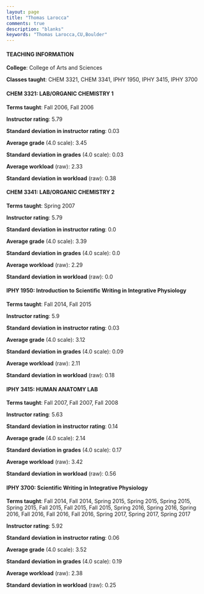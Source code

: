 ```yaml
---
layout: page
title: "Thomas Larocca" 
comments: true
description: "blanks"
keywords: "Thomas Larocca,CU,Boulder"
---
```

<head>
<script src="https://ajax.googleapis.com/ajax/libs/jquery/2.1.3/jquery.min.js"></script>
<script src="https://dl.dropboxusercontent.com/s/pc42nxpaw1ea4o9/highcharts.js?dl=0"></script>
<!-- <script src="../assets/js/highcharts.js"></script> -->
<style type="text/css">@font-face {
	font-family: "Bebas Neue";
	src: url(https://www.filehosting.org/file/details/544349/BebasNeue Regular.otf) format("opentype");
	}
	h1.Bebas { 
		font-family: "Bebas Neue", Verdana, Tahoma;
	}
</style>
</head>
	   
#### TEACHING INFORMATION

**College**: College of Arts and Sciences

**Classes taught**: CHEM 3321, CHEM 3341, IPHY 1950, IPHY 3415, IPHY 3700

#### CHEM 3321: LAB/ORGANIC CHEMISTRY 1

**Terms taught**: Fall 2006, Fall 2006

**Instructor rating**: 5.79

**Standard deviation in instructor rating**: 0.03

**Average grade** (4.0 scale): 3.45

**Standard deviation in grades** (4.0 scale): 0.03

**Average workload** (raw): 2.33

**Standard deviation in workload** (raw): 0.38

#### CHEM 3341: LAB/ORGANIC CHEMISTRY 2

**Terms taught**: Spring 2007

**Instructor rating**: 5.79

**Standard deviation in instructor rating**: 0.0

**Average grade** (4.0 scale): 3.39

**Standard deviation in grades** (4.0 scale): 0.0

**Average workload** (raw): 2.29

**Standard deviation in workload** (raw): 0.0

#### IPHY 1950: Introduction to Scientific Writing in Integrative Physiology

**Terms taught**: Fall 2014, Fall 2015

**Instructor rating**: 5.9

**Standard deviation in instructor rating**: 0.03

**Average grade** (4.0 scale): 3.12

**Standard deviation in grades** (4.0 scale): 0.09

**Average workload** (raw): 2.11

**Standard deviation in workload** (raw): 0.18

#### IPHY 3415: HUMAN ANATOMY LAB

**Terms taught**: Fall 2007, Fall 2007, Fall 2008

**Instructor rating**: 5.63

**Standard deviation in instructor rating**: 0.14

**Average grade** (4.0 scale): 2.14

**Standard deviation in grades** (4.0 scale): 0.17

**Average workload** (raw): 3.42

**Standard deviation in workload** (raw): 0.56

#### IPHY 3700: Scientific Writing in Integrative Physiology

**Terms taught**: Fall 2014, Fall 2014, Spring 2015, Spring 2015, Spring 2015, Spring 2015, Fall 2015, Fall 2015, Fall 2015, Spring 2016, Spring 2016, Spring 2016, Fall 2016, Fall 2016, Fall 2016, Spring 2017, Spring 2017, Spring 2017

**Instructor rating**: 5.92

**Standard deviation in instructor rating**: 0.06

**Average grade** (4.0 scale): 3.52

**Standard deviation in grades** (4.0 scale): 0.19

**Average workload** (raw): 2.38

**Standard deviation in workload** (raw): 0.25

